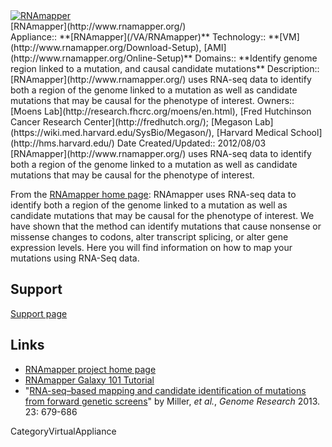 <div class='center'>
<a href='http://www.rnamapper.org/'><img src='/RNAmapperLogo.png' alt='RNAmapper'  /></a>
</div>

<div class="title">[RNAmapper](http://www.rnamapper.org/)</div>



<div class='dictbox'>
 Appliance:: **[RNAmapper](/VA/RNAmapper)**
 Technology:: **[VM](http://www.rnamapper.org/Download-Setup), [AMI](http://www.rnamapper.org/Online-Setup)**
 Domains:: **Identify genome region linked to a mutation, and causal candidate mutations** 
 Description:: [RNAmapper](http://www.rnamapper.org/) uses RNA-seq data to identify both a region of the genome linked to a mutation as well as candidate mutations that may be causal for the phenotype of interest.
 Owners:: [Moens Lab](http://research.fhcrc.org/moens/en.html), [Fred Hutchinson Cancer Research Center](http://fredhutch.org/); [Megason Lab](https://wiki.med.harvard.edu/SysBio/Megason/), [Harvard Medical School](http://hms.harvard.edu/)
 Date Created/Updated:: 2012/08/03
</div>
[RNAmapper](http://www.rnamapper.org/) uses RNA-seq data to identify both a region of the genome linked to a mutation as well as candidate mutations that may be causal for the phenotype of interest. 

From the [RNAmapper home page](http://www.rnamapper.org/):
 RNAmapper uses RNA-seq data to identify both a region of the genome linked to a mutation as well as candidate mutations that may be causal for the phenotype of interest. We have shown that the method can identify mutations that cause nonsense or missense changes to codons, alter transcript splicing, or alter gene expression levels. Here you will find information on how to map your mutations using RNA-Seq data.

## Support

[Support page](http://www.rnamapper.org/about-us)

## Links

* [RNAmapper project home page](http://www.rnamapper.org/)
* [RNAmapper Galaxy 101 Tutorial](http://www.rnamapper.org/rnamapper-101)
* "[RNA-seq–based mapping and candidate identification of mutations from forward genetic screens](http://genome.cshlp.org/content/23/4/679.long)" by Miller, *et al.*, *Genome Research* 2013. 23: 679-686


CategoryVirtualAppliance
